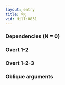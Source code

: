 ```yaml
---
layout: entry
title: དེད་
vid: Hill:0831
---
```

### Dependencies (N = 0)


### Overt 1-2


### Overt 1-2-3


### Oblique arguments
